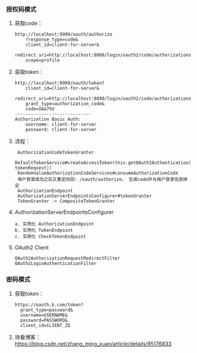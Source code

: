 ### 授权码模式
1. 获取code：
    ```text
    http://localhost:9999/oauth/authorize
        ?response_type=code&
        client_id=client-for-server&
        redirect_uri=http://localhost:8080/login/oauth2/code/authorizationserver&
        scope=profile
    ```
2. 获取token：
    ```text
    http://localhost:9999/oauth/token?
        client_id=client-for-server&
        redirect_uri=http://localhost:8080/login/oauth2/code/authorizationserver&
        grant_type=authorization_code&
        code=UAa75U
    -----------------------------
    Authorization Basic Auth:
        username: client-for-server
        password: client-for-server
    ```
3. 流程：
    ```text
     AuthorizationCodeTokenGranter
     DefaultTokenService#createAccessToken(this.getOAuth2Authentication(client, tokenRequest))
     RandomValueAuthorizationCodeServices#consumeAuthorizationCode
     用户登录成功之后又重定向回: /oauth/authorize， 生成code并与用户登录信息绑定
     AuthorizationEndpoint
     AuthorizationServerEndpointsConfigurer#tokenGranter
     TokenGranter -> CompositeTokenGranter
    
    ```
4. AuthorizationServerEndpointsConfigurer
   ```text
   a. 实例化 AuthorizationEndpoint
   b. 实例化 TokenEndpoint
   c. 实例化 CheckTokenEndpoint
   ```
5. OAuth2 Client
   ```text
   OAuth2AuthorizationRequestRedirectFilter
   OAuth2LoginAuthenticationFilter
   ```
### 密码模式
1. 获取token：
   ```text
   https://oauth.b.com/token?
     grant_type=password&
     username=USERNAME&
     password=PASSWORD&
     client_id=CLIENT_ID
   ```
2. 待看博客：https://blog.csdn.net/zhang_ming_xuan/article/details/95176833